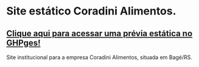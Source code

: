 # Site estático Coradini Alimentos. 

## [Clique aqui para acessar uma prévia estática no GHPges!](https://vitorregisrr.github.io/coradinialimentos/src/)

Site institucional para a empresa Coradini Alimentos, situada em Bagé/RS.
